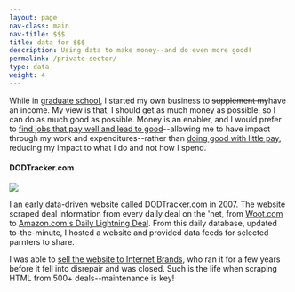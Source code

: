 ```yaml
---
layout: page
nav-class: main
nav-title: $$$
title: data for $$$
description: Using data to make money--and do even more good!
permalink: /private-sector/
type: data
weight: 4
---
```


<!--p>
  In the words of Gordon Gecko: "<a href="https://www.youtube.com/watch?v=PF_iorX_MAw#t=2m37s">greed... is good.</a> ... Greed for life, for money, for love, knowledge, has marked the upward surge of mankind." Greed can be harmful and hateful, but in the right hands, greed for knowledge, the moral right, and power can be the most uplifting force in humanity.
</p-->

<p>
  While in <a href="{{ '/academia/' | prepend:site.baseurl }}">graduate school</a>, I started my own business to <span style="text-decoration: line-through">supplement my</span>have an income. My view is that, I should get as much money as possible, so I can do as much good as possible. Money is an enabler, and I would prefer to <a href="{{ '/non-profit/#classy' | prepend:site.baseurl }}">find jobs that pay well and lead to good</a>--allowing me to have impact through my work and expenditures--rather than <a href="{{ '/non-profit/#leq' | prepend:site.baseurl }}">doing good with little pay</a>, reducing my impact to what I do and not how I spend.
</p>

<a name="quickowl"></a>
<h4>DODTracker.com</h4>

<img class="col one right" src="{{ '/img/logos/dodtracker.jpg' | prepend:site.baseurl }}">

<p>
  I an early data-driven website called DODTracker.com in 2007. The website scraped deal information from every daily deal on the 'net, from <a href="http://www.woot.com/">Woot.com</a> to
  <a href="https://www.amazon.com/gp/goldbox">Amazon.com's Daily Lightning Deal</a>.
  From this daily database, updated to-the-minute, I hosted a website and provided data feeds for selected parnters to share.
</p>

<p>
  I was able to <a href="https://techcrunch.com/2010/04/28/internet-brands-snaps-up-experthub-network/">sell the website to Internet Brands</a>, who ran it for a few years before it fell into disrepair and was closed. Such is the life when scraping HTML from 500+ deals--maintenance is key!
</p>
